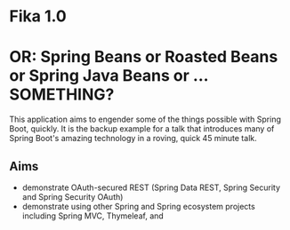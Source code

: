 # Fika 1.0
#  OR: Spring Beans or Roasted Beans or Spring Java Beans or ... SOMETHING?

This application aims to engender some of the things possible with Spring Boot, quickly.
It is the backup example for a talk that introduces many of Spring Boot's amazing technology in a roving,
quick 45 minute talk.

## Aims
* demonstrate OAuth-secured REST (Spring Data REST, Spring Security and Spring Security OAuth)
* demonstrate using other Spring  and Spring ecosystem projects including Spring MVC, Thymeleaf, and